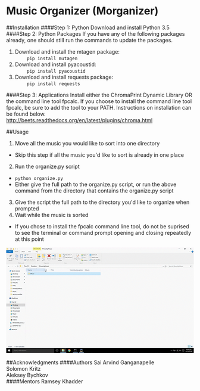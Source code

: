 # Music Organizer (Morganizer)
##Installation
####Step 1: Python
Download and install Python 3.5  
####Step 2: Python Packages
If you have any of the following packages already, one should still run the commands to update the packages.

1. Download and install the mtagen package:  
&nbsp;&nbsp;&nbsp;&nbsp;&nbsp;&nbsp;&nbsp;&nbsp;`pip install mutagen`  
2. Download and install pyacoustid:  
&nbsp;&nbsp;&nbsp;&nbsp;&nbsp;&nbsp;&nbsp;&nbsp;`pip install pyacoustid`  
3. Download and install requests package:  
&nbsp;&nbsp;&nbsp;&nbsp;&nbsp;&nbsp;&nbsp;&nbsp;`pip install requests`  

####Step 3: Applications
Install either the ChromaPrint Dynamic Library OR the command line tool fpcalc. If you choose to install the command line tool fpcalc, be sure to add the tool to your PATH. Instructions on installation can be found below.  
http://beets.readthedocs.org/en/latest/plugins/chroma.html

##Usage
1. Move all the music you would like to sort into one directory  
  * Skip this step if all the music you'd like to sort is already in one place  
2. Run the organize.py script
  * `python organize.py`
  * Either give the full path to the organize.py script, or run the above command from the directory that contains the organize.py script
3. Give the script the full path to the directory you'd like to organize when prompted
4. Wait while the music is sorted
  * If you chose to install the fpcalc command line tool, do not be suprised to see the terminal or command prompt opening and closing repeatedly at this point

![A gif of the tool being used should appear here.](./.morganizer.gif)

##Acknowledgments
####Authors
Sai Arvind Ganganapelle  
Solomon Kritz  
Aleksey Bychkov  
####Mentors
Ramsey Khadder
